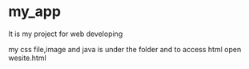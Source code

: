 # my_app
It is my project for web developing

my css file,image and java is under the folder
and to access html open wesite.html
